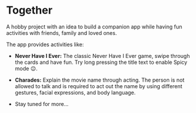 # Together

A hobby project with an idea to build a companion app while having fun activities with friends, family and loved ones.

The app provides activities like:
 - **Never Have I Ever:** The classic Never Have I Ever game, swipe through the cards and have fun. Try long pressing the title text to enable Spicy mode 😉.

 - **Charades:** Explain the movie name through acting. The person is not allowed to talk and is required to act out the name by using different gestures, facial expressions, and body language.

 - Stay tuned for more...
